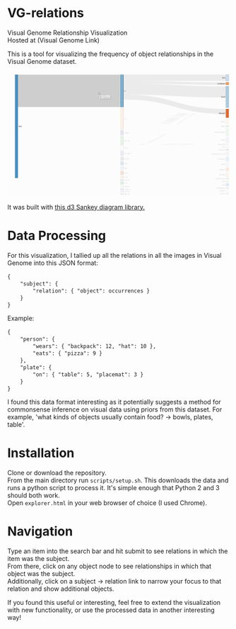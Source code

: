 # VG-relations
Visual Genome Relationship Visualization  
Hosted at (Visual Genome Link)

This is a tool for visualizing the frequency of object relationships in the Visual Genome dataset.

![Visualization Example](kiwi.gif)

It was built with [this d3 Sankey diagram library.](https://github.com/q-m/d3.chart.sankey)

# Data Processing
For this visualization, I tallied up all the relations in all the images in Visual Genome into this JSON format:
```
{
    "subject": {
        "relation": { "object": occurrences }
    }
}
```
Example:
```
{
    "person": {
        "wears": { "backpack": 12, "hat": 10 },
        "eats": { "pizza": 9 }
    },
    "plate": {
        "on": { "table": 5, "placemat": 3 }
    }
}
```
I found this data format interesting as it potentially suggests a method for commonsense inference on visual data using priors from this dataset. For example, 'what kinds of objects usually contain food? → bowls, plates, table'.

# Installation
Clone or download the repository.  
From the main directory run `scripts/setup.sh`. This downloads the data and runs a python script to process it. It's simple enough that Python 2 and 3 should both work.  
Open `explorer.html` in your web browser of choice (I used Chrome).

# Navigation
Type an item into the search bar and hit submit to see relations in which the item was the subject.  
From there, click on any object node to see relationships in which that object was the subject.  
Additionally, click on a subject → relation link to narrow your focus to that relation and show additional objects.

If you found this useful or interesting, feel free to extend the visualization with new functionality, or use the processed data in another interesting way!
